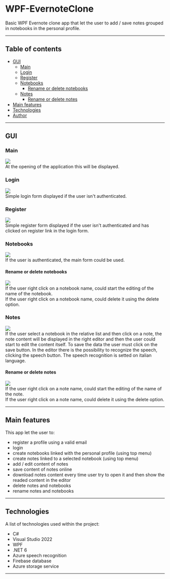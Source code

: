 # WPF-EvernoteClone
Basic WPF Evernote clone app that let the user to add / save notes grouped in notebooks in the personal profile.
***

## Table of contents
- [GUI](#gui)
  - [Main](#main)
  - [Login](#login)
  - [Register](#register)
  - [Notebooks](#notebooks)
    - [Rename or delete notebooks](#rename-or-delete-notebooks)
  - [Notes](#notes)
    - [Rename or delete notes](#rename-or-delete-notes)
- [Main features](#main-features)
- [Technologies](#technologies)
- [Author](#author)
***

## GUI
### Main
![](/Screenshots/Main.png)
<br />At the opening of the application this will be displayed.

### Login 
![](/Screenshots/Login.png)
<br />Simple login form displayed if the user isn't authenticated.

### Register
![](/Screenshots/Register.png)
<br />Simple register form displayed if the user isn't authenticated and has clicked on register link in the login form.

### Notebooks
![](/Screenshots/Notebooks.png)
<br />If the user is authenticated, the main form could be used.

#### Rename or delete notebooks
![](/Screenshots/RenameNotebook.png)
<br />If the user right click on a notebook name, could start the editing of the name of the notebook.
<br />If the user right click on a notebook name, could delete it using the delete option.

### Notes
![](/Screenshots/Notes.png)
<br />If the user select a notebook in the relative list and then click on a note, the note content will be displayed in the right editor and then the user could start to edit the content itself.
To save the data the user must click on the save button.
In the editor there is the possibility to recognize the speech, clicking the speech button.
The speech recognition is setted on italian language.

#### Rename or delete notes
![](/Screenshots/RenameNote.png)
<br />If the user right click on a note name, could start the editing of the name of the note.
<br />If the user right click on a note name, could delete it using the delete option.

***

## Main features
This app let the user to:
* register a profile using a valid email
* login
* create notebooks linked with the personal profile (using top menu)
* create notes linked to a selected notebook (using top menu)
* add / edit content of notes
* save content of notes online
* download notes content every time user try to open it and then show the readed content in the editor
* delete notes and notebooks
* rename notes and notebooks
***

## Technologies
A list of technologies used within the project:
* C#
* Visual Studio 2022
* WPF
* .NET 6
* Azure speech recognition
* Firebase database
* Azure storage service
***
